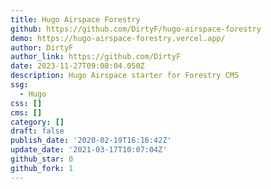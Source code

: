 ```yaml
---
title: Hugo Airspace Forestry
github: https://github.com/DirtyF/hugo-airspace-forestry
demo: https://hugo-airspace-forestry.vercel.app/
author: DirtyF
author_link: https://github.com/DirtyF
date: 2023-11-27T09:08:04.050Z
description: Hugo Airspace starter for Forestry CMS
ssg:
  - Hugo
css: []
cms: []
category: []
draft: false
publish_date: '2020-02-19T16:16:42Z'
update_date: '2021-03-17T10:07:04Z'
github_star: 0
github_fork: 1
---
```

